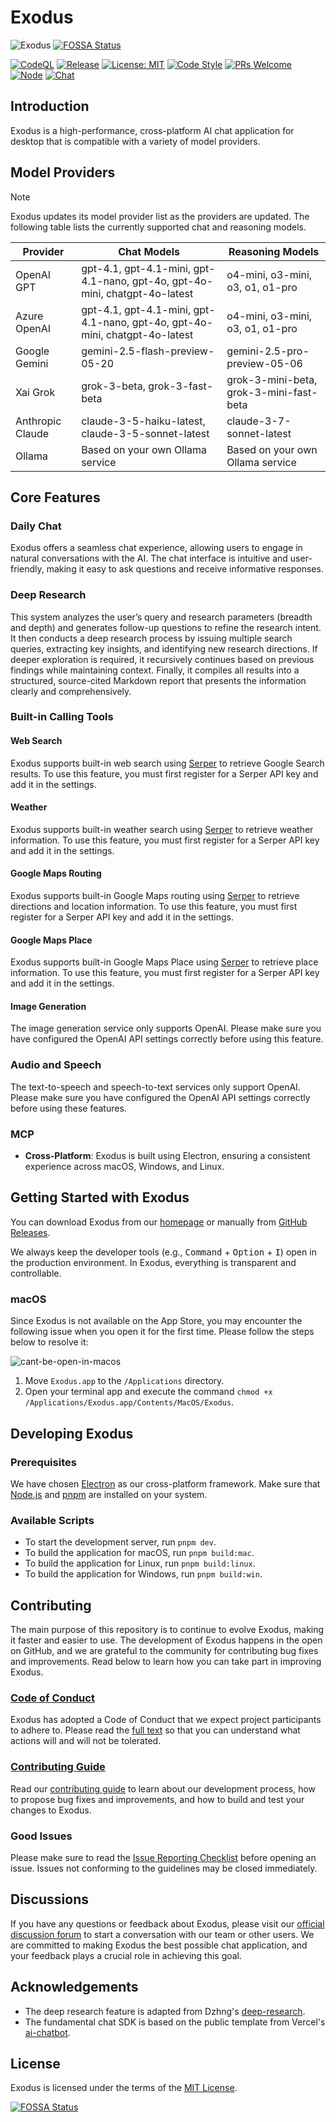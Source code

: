 # Exodus

![Exodus](./screenshots/screenshots.jpg)
[![FOSSA Status](https://app.fossa.com/api/projects/git%2Bgithub.com%2Fexodus-ai-org%2Fexodus.svg?type=shield)](https://app.fossa.com/projects/git%2Bgithub.com%2Fexodus-ai-org%2Fexodus?ref=badge_shield)

[![CodeQL](https://github.com/HyperChatBot/exodus/actions/workflows/github-code-scanning/codeql/badge.svg?branch=master)](https://github.com/HyperChatBot/exodus/actions/workflows/github-code-scanning/codeql)
[![Release](https://github.com/exodus-ai-org/exodus/actions/workflows/release.yml/badge.svg)](https://github.com/exodus-ai-org/exodus/actions/workflows/release.yml)
[![License: MIT](https://img.shields.io/badge/License-MIT-blue.svg)](https://opensource.org/licenses/MIT)
[![Code Style](https://img.shields.io/badge/Code%20Style-prettier-blue)](https://prettier.io/)
[![PRs Welcome](https://img.shields.io/badge/PRs-welcome-brightgreen.svg)](https://github.com/HyperChatBot/exodus/pulls)
[![Node](https://img.shields.io/badge/Node.js-%3E%3D20.18.0-brightgreen.svg)](https://nodejs.org/en/)
[![Chat](https://img.shields.io/badge/Chat-Discord-blue?style=flat&logo=discord)](https://twitter/YanceyOfficial)

## Introduction

Exodus is a high-performance, cross-platform AI chat application for desktop that is compatible with a variety of model providers.

## Model Providers

> [!NOTE]
> Exodus updates its model provider list as the providers are updated. The following table lists the currently supported chat and reasoning models.

| Provider         | Chat Models                                                                 | Reasoning Models                        |
| ---------------- | --------------------------------------------------------------------------- | --------------------------------------- |
| OpenAI GPT       | gpt-4.1, gpt-4.1-mini, gpt-4.1-nano, gpt-4o, gpt-4o-mini, chatgpt-4o-latest | o4-mini, o3-mini, o3, o1, o1-pro        |
| Azure OpenAI     | gpt-4.1, gpt-4.1-mini, gpt-4.1-nano, gpt-4o, gpt-4o-mini, chatgpt-4o-latest | o4-mini, o3-mini, o3, o1, o1-pro        |
| Google Gemini    | gemini-2.5-flash-preview-05-20                                              | gemini-2.5-pro-preview-05-06            |
| Xai Grok         | grok-3-beta, grok-3-fast-beta                                               | grok-3-mini-beta, grok-3-mini-fast-beta |
| Anthropic Claude | claude-3-5-haiku-latest, claude-3-5-sonnet-latest                           | claude-3-7-sonnet-latest                |
| Ollama           | Based on your own Ollama service                                            | Based on your own Ollama service        |

## Core Features

### Daily Chat

Exodus offers a seamless chat experience, allowing users to engage in natural conversations with the AI. The chat interface is intuitive and user-friendly, making it easy to ask questions and receive informative responses.

### Deep Research

This system analyzes the user’s query and research parameters (breadth and depth) and generates follow-up questions to refine the research intent. It then conducts a deep research process by issuing multiple search queries, extracting key insights, and identifying new research directions. If deeper exploration is required, it recursively continues based on previous findings while maintaining context. Finally, it compiles all results into a structured, source-cited Markdown report that presents the information clearly and comprehensively.

### Built-in Calling Tools

#### Web Search

Exodus supports built-in web search using [Serper](https://serper.dev/) to retrieve Google Search results. To use this feature, you must first register for a Serper API key and add it in the settings.

#### Weather

Exodus supports built-in weather search using [Serper](https://serper.dev/) to retrieve weather information. To use this feature, you must first register for a Serper API key and add it in the settings.

#### Google Maps Routing

Exodus supports built-in Google Maps routing using [Serper](https://serper.dev/) to retrieve directions and location information. To use this feature, you must first register for a Serper API key and add it in the settings.

#### Google Maps Place

Exodus supports built-in Google Maps Place using [Serper](https://serper.dev/) to retrieve place information. To use this feature, you must first register for a Serper API key and add it in the settings.

#### Image Generation

The image generation service only supports OpenAI. Please make sure you have configured the OpenAI API settings correctly before using this feature.

### Audio and Speech

The text-to-speech and speech-to-text services only support OpenAI. Please make sure you have configured the OpenAI API settings correctly before using these features.

### MCP

- **Cross-Platform**: Exodus is built using Electron, ensuring a consistent experience across macOS, Windows, and Linux.

## Getting Started with Exodus

You can download Exodus from our [homepage](https://exodus.yancey.app) or manually from [GitHub Releases](https://github.com/HyperChatBot/exodus/releases/).

We always keep the developer tools (e.g., <kbd>Command</kbd> + <kbd>Option</kbd> + <kbd>I</kbd>) open in the production environment. In Exodus, everything is transparent and controllable.

### macOS

Since Exodus is not available on the App Store, you may encounter the following issue when you open it for the first time. Please follow the steps below to resolve it:

![cant-be-open-in-macos](./screenshots/cant-be-open-in-macos.png)

1. Move `Exodus.app` to the `/Applications` directory.
2. Open your terminal app and execute the command `chmod +x /Applications/Exodus.app/Contents/MacOS/Exodus`.

## Developing Exodus

### Prerequisites

We have chosen [Electron](https://www.electronjs.org/) as our cross-platform framework. Make sure that [Node.js](https://nodejs.org/) and [pnpm](https://pnpm.io/) are installed on your system.

### Available Scripts

- To start the development server, run `pnpm dev`.
- To build the application for macOS, run `pnpm build:mac`.
- To build the application for Linux, run `pnpm build:linux`.
- To build the application for Windows, run `pnpm build:win`.

## Contributing

The main purpose of this repository is to continue to evolve Exodus, making it faster and easier to use. The development of Exodus happens in the open on GitHub, and we are grateful to the community for contributing bug fixes and improvements. Read below to learn how you can take part in improving Exodus.

### [Code of Conduct](./CODE_OF_CONDUCT.md)

Exodus has adopted a Code of Conduct that we expect project participants to adhere to. Please read the [full text](./CODE_OF_CONDUCT.md) so that you can understand what actions will and will not be tolerated.

### [Contributing Guide](./CONTRIBUTING.md)

Read our [contributing guide](./CONTRIBUTING.md) to learn about our development process, how to propose bug fixes and improvements, and how to build and test your changes to Exodus.

### Good Issues

Please make sure to read the [Issue Reporting Checklist](./.github/ISSUE_TEMPLATE/bug_report.md) before opening an issue. Issues not conforming to the guidelines may be closed immediately.

## Discussions

If you have any questions or feedback about Exodus, please visit our [official discussion forum](https://github.com/orgs/HyperChatBot/discussions/71) to start a conversation with our team or other users. We are committed to making Exodus the best possible chat application, and your feedback plays a crucial role in achieving this goal.

## Acknowledgements

- The deep research feature is adapted from Dzhng's [deep-research](https://github.com/dzhng/deep-research).
- The fundamental chat SDK is based on the public template from Vercel's [ai-chatbot](https://github.com/vercel/ai-chatbot).

## License

Exodus is licensed under the terms of the [MIT License](https://opensource.org/licenses/MIT).

[![FOSSA Status](https://app.fossa.com/api/projects/git%2Bgithub.com%2Fexodus-ai-org%2Fexodus.svg?type=large)](https://app.fossa.com/projects/git%2Bgithub.com%2Fexodus-ai-org%2Fexodus?ref=badge_large)
